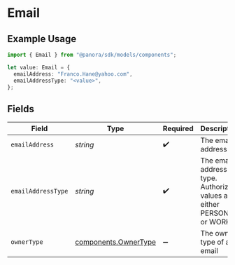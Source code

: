 # Email

## Example Usage

```typescript
import { Email } from "@panora/sdk/models/components";

let value: Email = {
  emailAddress: "Franco.Hane@yahoo.com",
  emailAddressType: "<value>",
};
```

## Fields

| Field                                                                  | Type                                                                   | Required                                                               | Description                                                            |
| ---------------------------------------------------------------------- | ---------------------------------------------------------------------- | ---------------------------------------------------------------------- | ---------------------------------------------------------------------- |
| `emailAddress`                                                         | *string*                                                               | :heavy_check_mark:                                                     | The email address                                                      |
| `emailAddressType`                                                     | *string*                                                               | :heavy_check_mark:                                                     | The email address type. Authorized values are either PERSONAL or WORK. |
| `ownerType`                                                            | [components.OwnerType](../../models/components/ownertype.md)           | :heavy_minus_sign:                                                     | The owner type of an email                                             |